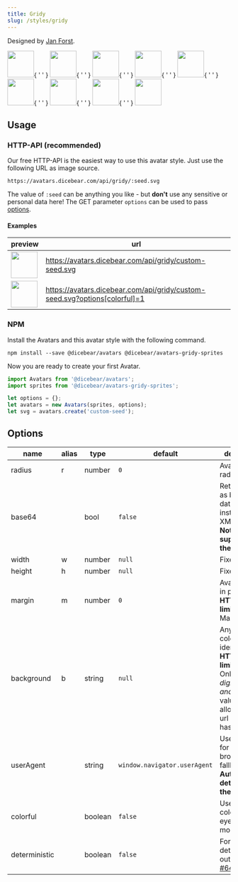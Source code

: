 ```yaml
---
title: Gridy
slug: /styles/gridy
---
```


Designed by [Jan Forst](https://github.com/darosh/gridy-avatars).

<p>
    <img src="https://avatars.dicebear.com/api/gridy/1.svg" width="60" />{ ' ' }
    <img src="https://avatars.dicebear.com/api/gridy/2.svg" width="60" />{ ' ' }
    <img src="https://avatars.dicebear.com/api/gridy/3.svg" width="60" />{ ' ' }
    <img src="https://avatars.dicebear.com/api/gridy/4.svg" width="60" />{ ' ' }
    <img src="https://avatars.dicebear.com/api/gridy/5.svg" width="60" />{ ' ' }
    <img src="https://avatars.dicebear.com/api/gridy/6.svg" width="60" />{ ' ' }
    <img src="https://avatars.dicebear.com/api/gridy/7.svg" width="60" />{ ' ' }
    <img src="https://avatars.dicebear.com/api/gridy/8.svg" width="60" />{ ' ' }
    <img src="https://avatars.dicebear.com/api/gridy/9.svg" width="60" />
</p>

## Usage

### HTTP-API (recommended)

Our free HTTP-API is the easiest way to use this avatar style. Just use the following URL as image source.

    https://avatars.dicebear.com/api/gridy/:seed.svg

The value of `:seed` can be anything you like - but **don't** use any sensitive or personal data here! The GET parameter
`options` can be used to pass [options](#options).

#### Examples

| preview                                                                                             | url                                                                        |
| --------------------------------------------------------------------------------------------------- | -------------------------------------------------------------------------- |
| <img src="https://avatars.dicebear.com/api/gridy/custom-seed.svg" width="60" />                     | https://avatars.dicebear.com/api/gridy/custom-seed.svg                     |
| <img src="https://avatars.dicebear.com/api/gridy/custom-seed.svg?options[colorful]=1" width="60" /> | https://avatars.dicebear.com/api/gridy/custom-seed.svg?options[colorful]=1 |

### NPM

Install the Avatars and this avatar style with the following command.

    npm install --save @dicebear/avatars @dicebear/avatars-gridy-sprites

Now you are ready to create your first Avatar.

```js
import Avatars from '@dicebear/avatars';
import sprites from '@dicebear/avatars-gridy-sprites';

let options = {};
let avatars = new Avatars(sprites, options);
let svg = avatars.create('custom-seed');
```

## Options

| name          | alias | type    | default                      | description                                                                                                                                         |
| ------------- | ----- | ------- | ---------------------------- | --------------------------------------------------------------------------------------------------------------------------------------------------- |
| radius        | r     | number  | `0`                          | Avatar border radius                                                                                                                                |
| base64        |       | bool    | `false`                      | Return avatar as base64 data uri instead of XML <br /> **Not supported by the HTTP API**                                                            |
| width         | w     | number  | `null`                       | Fixed width                                                                                                                                         |
| height        | h     | number  | `null`                       | Fixed height                                                                                                                                        |
| margin        | m     | number  | `0`                          | Avatar margin in percent<br /> **HTTP-API limitation** Max value `25`                                                                               |
| background    | b     | string  | `null`                       | Any valid color identifier<br /> **HTTP-API limitation** Only hex _(3-digit, 6-digit and 8-digit)_ values are allowed. Use url encoded hash: `%23`. |
| userAgent     |       | string  | `window.navigator.userAgent` | User-Agent for legacy browser fallback<br /> **Automatically detected by the HTTP API**                                                             |
| colorful      |       | boolean | `false`                      | Use different colors for eyes and mouth                                                                                                             |
| deterministic |       | boolean | `false`                      | Force deterministic output (see [#64](https://github.com/DiceBear/avatars/issues/64))                                                               |
